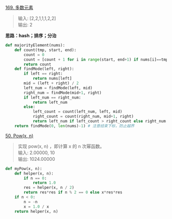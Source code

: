 [169. 多数元素](https://leetcode-cn.com/problems/majority-element/)
>输入: [2,2,1,1,1,2,2]<br>
输出: 2<br>

**思路：hash；排序；分治**
```python
def majorityElement(nums):
    def count(tmp, start, end):
        count = 0
        count = [count + 1 for i in range(start, end+1) if nums[i]==tmp]
        return count
    def findMode(left, right):
        if left == right:
            return nums[left]
        mid = (left + right) / 2
        left_num = findMode(left, mid)
        right_num = findMode(mid+1, right)
        if left_num == right_num:
            return left_num
        else:
            left_count = count(left_num, left, mid)
            right_count = count(right_num, mid+1, right)
            return left_num if left_count > right_count else right_num
    return findMode(0, len(nums)-1) # 注意结束下标，防止越界
```
[50. Pow(x, n)](https://leetcode-cn.com/problems/powx-n/)
>实现 pow(x, n) ，即计算 x 的 n 次幂函数。<br>
> 输入: 2.00000, 10 <br>
> 输出: 1024.00000
```python
def myPow(x, n):
    def helper(x, n):
        if n == 0:
            return 1.0
        res = helper(x, n / 2)
        return res*res if n % 2 == 0 else x*res*res
    if n < 0:
        n = -n
        x = 1.0 / x
    return helper(x, n)
```